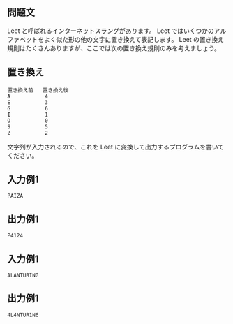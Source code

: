 ## 問題文

Leet と呼ばれるインターネットスラングがあります。
Leet ではいくつかのアルファベットをよく似た形の他の文字に置き換えて表記します。 Leet の置き換え規則はたくさんありますが、ここでは次の置き換え規則のみを考えましょう。

## 置き換え
```
置き換え前	置き換え後
A	        4
E	        3
G	        6
I	        1
O	        0
S	        5
Z	        2
```


文字列が入力されるので、これを Leet に変換して出力するプログラムを書いてください。

## 入力例1
```
PAIZA
```
## 出力例1
```
P4124
```
## 入力例1
```
ALANTURING
```
## 出力例1
```
4L4NTUR1N6
```